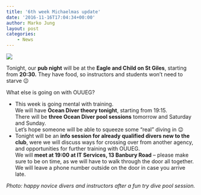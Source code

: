 ```yaml
---
title: '6th week Michaelmas update'
date: '2016-11-16T17:04:34+00:00'
author: Marko Jung
layout: post
categories:
    - News
---
```


![](http://ouueg.com/wp-content/uploads/2016/11/OUUEG-Try-Dive-2016-10-15.jpg)

Tonight, our **pub night** will be at the **Eagle and Child on St Giles**, starting from **20:30.** They have food, so instructors and students won’t need to starve 😉

What else is going on with OUUEG?

- This week is going mental with training.  
    We will have **Ocean Diver theory tonight**, starting from 19:15.  
    There will be **three Ocean Diver pool sessions** tomorrow and Saturday and Sunday.  
    Let’s hope someone will be able to squeeze some “real” diving in 😉
- Tonight will be an **info session for already qualified divers new to the club**, were we will discuss ways for crossing over from another agency, and opportunities for further training with OUUEG.  
    We will **meet at 19:00 at IT Services, 13 Banbury Road** – please make sure to be on time, as we will have to walk through the door all together. We will leave a phone number outside on the door in case you arrive late.

*Photo: happy novice divers and instructors after a fun try dive pool session.*
